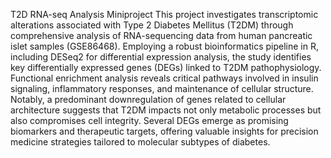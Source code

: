 T2D RNA-seq Analysis Miniproject
This project investigates transcriptomic alterations associated with Type 2 Diabetes Mellitus (T2DM) through comprehensive analysis of RNA-sequencing data from human pancreatic islet samples (GSE86468). Employing a robust bioinformatics pipeline in R, including DESeq2 for differential expression analysis, the study identifies key differentially expressed genes (DEGs) linked to T2DM pathophysiology. Functional enrichment analysis reveals critical pathways involved in insulin signaling, inflammatory responses, and maintenance of cellular structure. Notably, a predominant downregulation of genes related to cellular architecture suggests that T2DM impacts not only metabolic processes but also compromises cell integrity. Several DEGs emerge as promising biomarkers and therapeutic targets, offering valuable insights for precision medicine strategies tailored to molecular subtypes of diabetes.
